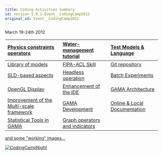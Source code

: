 ```yaml
---
title: Coding Activities Summary
id: version-1.8.1-Event__CodingCamp2012
original_id: Event__CodingCamp2012
---
```


March 19-24th 2012


|[Physics constraints operators](Event__CP12traffic) | [Water-management tutorial](Event__CP12Water) | [Test Models & Language](Event__CP12Test)|
|:------------------------------------------------------|:-------------------------------------------------|:--------------------------------------------|
|[Library of models](Event__CP12Library)             | [FIPA-ACL Skill](Event__CP12FIPA)             | [Git repository](Event__CP12Git)         |
|[SLD-based aspects](Event__CP12SLD)                 | [Headless operation](Event__CP12Headless)     | [Batch Experiments](Event__CP12Batch)    |
|[OpenGL Display](Event__CP12OpenGL)                 | [Enhancement of the IDE](Event__CP12IDE)      | [GAMA Architecture](Event__CP12Archi)    |
|[Improvement of the Multi-scale framework](Event__CP12MultiScale) | [GAMA Development](Event__CP12Development)    | [Online & Local Documentation](Event__CP12Doc)|
|[Statistical Tools in GAMA](Event__CP12Stats)       | [Graph operators and indicators](Event__CP12Graph)|                                             |

[and some "working" images...](https://picasaweb.google.com/114770356492687537213/Hanoiwiki?authuser=0&authkey=Gv1sRgCIKj0ITH_KOyiwE&feat=directlink)

<a href='http://gama-platform.googlecode.com/files/IMG_1622.png' title='CodingCampNight'><img src='http://gama-platform.googlecode.com/files/IMG_1622.png' alt='CodingCampNight' /></a>